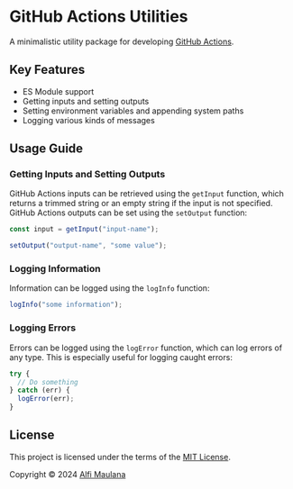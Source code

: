 # GitHub Actions Utilities

A minimalistic utility package for developing [GitHub Actions](https://github.com/features/actions).

## Key Features

- ES Module support
- Getting inputs and setting outputs
- Setting environment variables and appending system paths
- Logging various kinds of messages

## Usage Guide

### Getting Inputs and Setting Outputs

GitHub Actions inputs can be retrieved using the `getInput` function, which returns a trimmed string or an empty string if the input is not specified. GitHub Actions outputs can be set using the `setOutput` function:

```ts
const input = getInput("input-name");

setOutput("output-name", "some value");
```

### Logging Information

Information can be logged using the `logInfo` function:

```ts
logInfo("some information");
```

### Logging Errors

Errors can be logged using the `logError` function, which can log errors of any type. This is especially useful for logging caught errors:

```ts
try {
  // Do something
} catch (err) {
  logError(err);
}
```

## License

This project is licensed under the terms of the [MIT License](./LICENSE).

Copyright © 2024 [Alfi Maulana](https://github.com/threeal)
